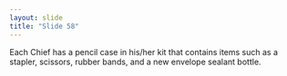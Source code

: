 ```yaml
---
layout: slide
title: "Slide 58"
---
```


Each Chief has a pencil case in his/her kit that contains items such as a stapler, scissors, rubber bands, and a new envelope sealant bottle.